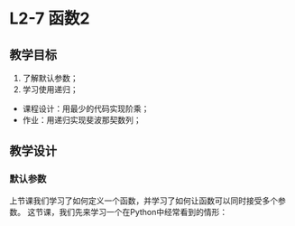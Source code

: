 # L2-7 函数2
## 教学目标
 1. 了解默认参数；
2. 学习使用递归；
- 课程设计：用最少的代码实现阶乘；
- 作业：用递归实现斐波那契数列；

## 教学设计
### 默认参数
上节课我们学习了如何定义一个函数，并学习了如何让函数可以同时接受多个参数。
这节课，我们先来学习一个在Python中经常看到的情形：
